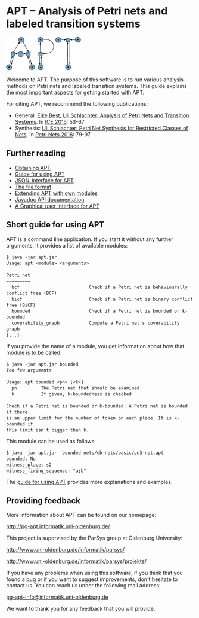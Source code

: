 APT – Analysis of Petri nets and labeled transition systems
===========================================================

![APT logo](doc/logo.png)

Welcome to APT. The purpose of this software is to run various analysis methods
on Petri nets and labeled transition systems. This guide explains the most
important aspects for getting started with APT.

For citing APT, we recommend the following publications:
* General: [Eike Best, Uli Schlachter: Analysis of Petri Nets and Transition
  Systems](http://dx.doi.org/10.4204/EPTCS.189.6). In [ICE
  2015](http://dx.doi.org/10.4204/EPTCS.189): 53-67
* Synthesis: [Uli Schlachter: Petri Net Synthesis for Restricted Classes of
  Nets](http://dx.doi.org/10.1007/978-3-319-39086-4_6). In [Petri Nets
  2016](http://dx.doi.org/10.1007/978-3-319-39086-4): 79-97

Further reading
---------------

* [Obtaining APT](doc/obtaining.md)
* [Guide for using APT](doc/using.md)
* [JSON-interface for APT](doc/json.md)
* [The file format](doc/file_format.md)
* [Extending APT with own modules](doc/extending.md)
* [Javadoc API documentation](http://CvO-theory.github.io/apt-javadoc/)
* [A Graphical user interface for APT](https://github.com/CvO-Theory/apt-gui)


Short guide for using APT
-------------------------

APT is a command line application. If you start it without any further
arguments, it provides a list of available modules:

    $ java -jar apt.jar
    Usage: apt <module> <arguments>

    Petri net
    =========
      bcf                          Check if a Petri net is behaviourally conflict free (BCF)
      bicf                         Check if a Petri net is binary conflict free (BiCF)
      bounded                      Check if a Petri net is bounded or k-bounded
      coverability_graph           Compute a Petri net's coverability graph
    [...]

If you provide the name of a module, you get information about how that module
is to be called:

    $ java -jar apt.jar bounded
    Too few arguments

    Usage: apt bounded <pn> [<k>]
      pn         The Petri net that should be examined
      k          If given, k-boundedness is checked

    Check if a Petri net is bounded or k-bounded. A Petri net is bounded if there
    is an upper limit for the number of token on each place. It is k-bounded if
    this limit isn't bigger than k.

This module can be used as follows:

    $ java -jar apt.jar  bounded nets/eb-nets/basic/pn3-net.apt
    bounded: No
    witness_place: s2
    witness_firing_sequence: "a;b"

The [guide for using APT](doc/using.md) provides more explanations and examples.

Providing feedback
------------------

More information about APT can be found on our homepage:

http://pg-apt.informatik.uni-oldenburg.de/

This project is supervised by the ParSys group at Oldenburg University:

http://www.uni-oldenburg.de/informatik/parsys/

http://www.uni-oldenburg.de/informatik/parsys/projekte/

If you have any problems when using this software, if you think that you found a
bug or if you want to suggest improvements, don't hesitate to contact us. You
can reach us under the following mail address:

pg-apt-info@informatik.uni-oldenburg.de

We want to thank you for any feedback that you will provide.
